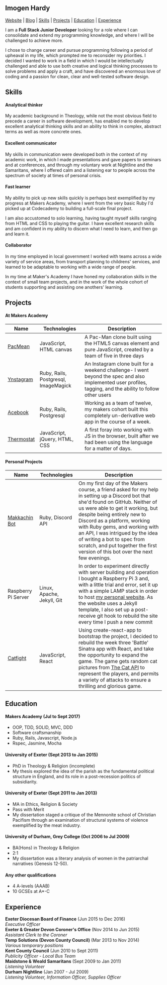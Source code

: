 ## Imogen Hardy
[Website](http://www.imogenhardy.co.uk) | [Blog](https://medium.com/@idgiecodes) | [Skills](#skills) | [Projects](#projects) | [Education](#education) | [Experience](#experience)

I am a **Full Stack Junior Developer** looking for a role where I can consolidate and extend my programming knowledge, and where I will be challenged to achieve more.

I chose to change career and pursue programming following a period of upheaval in my life, which prompted me to reconsider my priorities. I decided I wanted to work in a field in which I would be intellectually challenged and able to use both creative and logical thinking processes to solve problems and apply a craft, and have discovered an enormous love of coding and a passion for clean, clear and well-tested software design.

<a name="skills"></a>
## Skills

#### Analytical thinker

My academic background in Theology, while not the most obvious field to precede a career in software development, has enabled me to develop excellent analytical thinking skills and an ability to think in complex, abstract terms as well as more concrete ones.

#### Excellent communicator

My skills in communication were developed both in the context of my academic work, in which I made presentations and gave papers to seminars and at conferences, and through my voluntary work at Nightline and the Samaritans, where I offered calm and a listening ear to people across the spectrum of society at times of personal crisis.

#### Fast learner

My ability to pick up new skills quickly is perhaps best exemplified by my progress at Makers Academy, where I went from the very basic Ruby I'd picked up at Codecademy to building a full-scale final project. 

I am also accustomed to solo learning, having taught myself skills ranging from HTML and CSS to playing the guitar. I have excellent research skills and am confident in my ability to discern what I need to learn, and then go and learn it.

#### Collaborator

In my time employed in local government I worked with teams across a wide variety of service areas, from transport planning to childrens' services, and learned to be adaptable to working with a wide range of people.

In my time at Maker's Academy I have honed my collaboration skills in the context of small team projects, and in the work of the whole cohort of students supporting and assisting one anothers' learning.

<a name="projects"></a>
## Projects

#### At Makers Academy
| Name | Technologies | Description |
|------|--------------|-------------|
|[PacMean](https://github.com/paulmillen/pacmean)| JavaScript, HTML canvas | A Pac-Man clone built using the HTML5 canvas element and pure JavaScript, created by a team of five in three days |
|[Ynstagram](https://github.com/i-hardy/instagram-challenge)| Ruby, Rails, Postgresql, ImageMagick | An Instagram clone built for a weekend challenge- I went beyond the spec and also implemented user profiles, tagging, and the ability to follow other users |
|[Acebook](https://github.com/makersacademy/acebook-remote-july-2017)| Ruby, Rails, Postgresql | Working as a team of twelve, my makers cohort built this completely un-derivative web app in the course of a week.|
|[Thermostat](https://github.com/i-hardy/thermostat)|JavaScript, jQuery, HTML, CSS | A first foray into working with JS in the browser, built after we had been using the language for a matter of days.|

#### Personal Projects
| Name | Technologies | Description |
|------|--------------|-------------|
|[Makkachin Bot](https://github.com/i-hardy/makkachin-bot) | Ruby, Discord API | On my first day of the Makers course, a friend asked for my help in setting up a  Discord bot that she'd found on GitHub. Neither of us were able to get it working, but despite being entirely new to Discord as a platform, working with Ruby gems, and working with an API, I was intrigued by the idea of writing a bot to spec from scratch, and put together the first version of this bot over the next few evenings. |
| Raspberry Pi Server | Linux, Apache, Jekyll, Git | In order to experiment directly with server building and operation I bought a Raspberry Pi 3 and, with a little trial and error, set it up with a simple LAMP stack in order to host [my personal website](https://www.imogenhardy.co.uk). As the website uses a Jekyll template, I also set up a post-receive git hook to rebuild the site every time I push a new commit|
|[Catfight](https://github.com/i-hardy/catfight)| JavaScript, React |  Using create-react-app to bootstrap the project, I decided to rebuild the week three 'Battle' Sinatra app with React, and take the opportunity to expand the game. The game gets random cat pictures from [The Cat API](https://thecatapi.com) to represent the players, and permits a variety of attacks to ensure a thrilling and glorious game. |

<a name="education"></a>
## Education

#### Makers Academy (Jul to Sept 2017)

- OOP, TDD, SOLID, MVC, DDD
- Software craftsmanship
- Ruby, Rails, Javascript, Node.js
- Rspec, Jasmine, Mocha

#### University of Exeter (Sept 2013 to Jan 2015)
- PhD in Theology & Religion (incomplete)
- My thesis explored the idea of the parish as the fundamental political structure in England, and its role in a post-recession politics of subsidiarity.

#### University of Exeter (Sept 2011 to Jan 2013)

- MA in Ethics, Religion & Society
- Pass with Merit
- My dissertation staged a critique of the Mennonite school of Christian Pacifism through an examination of structural systems of violence exemplified by the meat industry.

#### University of Durham, Grey College (Oct 2006 to Jul 2009)

- BA(Hons) in Theology & Religion
- 2:1
- My dissertation was a literary analysis of women in the patriarchal narratives (Genesis 12-50).

#### Any other qualifications

- 4 A-levels (AAAB)
- 10 GCSEs at A*-C

<a name="experience"></a>
## Experience

**Exeter Diocesan Board of Finance** (Jun 2015 to Dec 2016)    
*Executive Officer*  
**Exeter & Greater Devon Coroner's Office** (Nov 2014 to Jun 2015)   
*Assistant Clerk to the Coroner*  
**Temp Solutions (Devon County Council)** (Mar 2013 to Nov 2014)  
*Various temporary positions*  
**Kent County Council** (Jun 2010 to Sept 2011)  
*Publicity Officer - Local Bus Team*  
**Maidstone & Weald Samaritans** (Sept 2009 to Jan 2011)  
*Listening Volunteer*  
**Durham Nightline** (Jan 2007 - Jul 2009)  
*Listening Volunteer, Information Officer, Supplies Officer*  
